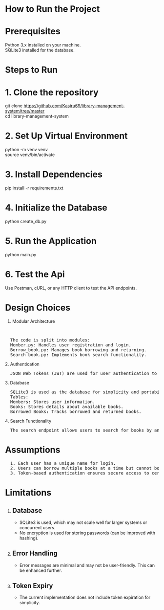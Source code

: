 # How to Run the Project
# Prerequisites
Python 3.x installed on your machine.
<br>
SQLite3 installed for the database.
<br>
# Steps to Run
# 1. Clone the repository
git clone https://github.com/Kasiru69/library-management-system/tree/master
<br>
cd library-management-system
<br>
# 2. Set Up Virtual Environment
python -m venv venv
<br>
source venv/bin/activate
# 3. Install Dependencies
pip install -r requirements.txt

# 4. Initialize the Database
python create_db.py

# 5. Run the Application
python main.py

# 6. Test the Api
Use Postman, cURL, or any HTTP client to test the API endpoints.

# Design Choices
1. Modular Architecture
<br>
<pre>
  The code is split into modules:
  Member.py: Handles user registration and login. 
  Borrow_book.py: Manages book borrowing and returning. 
  Search_book.py: Implements book search functionality. 
</pre>
2. Authentication
<br>
<pre>
  JSON Web Tokens (JWT) are used for user authentication to ensure secure access to API endpoints.
</pre>
3. Database
<br>
<pre>
  SQLite3 is used as the database for simplicity and portability.
  Tables:
  Members: Stores user information.
  Books: Stores details about available books.
  Borrowed_Books: Tracks borrowed and returned books.
</pre>
4. Search Functionality
<br>
<pre>
  The search endpoint allows users to search for books by any detail (e.g., title, author).
</pre>
<h1>Assumptions</h1>
<pre>
  1. Each user has a unique name for login.
  2. Users can borrow multiple books at a time but cannot borrow the same book twice.
  3. Token-based authentication ensures secure access to certain endpoints.
</pre>
<h1>Limitations</h1>
<ol>
  <li><h2>Database</h2>
    <ul>
      <li>SQLite3 is used, which may not scale well for larger systems or concurrent users.</li>
      <li>No encryption is used for storing passwords (can be improved with hashing).</li>
    </ul>
  </li>
  <li><h2>Error Handling</h2>
    <ul>
      <li>Error messages are minimal and may not be user-friendly. This can be enhanced further.</li>
    </ul>
  </li>
  <li><h2>Token Expiry</h2>
    <ul>
      <li>The current implementation does not include token expiration for simplicity.</li>
    </ul>
  </li>
</ol>




